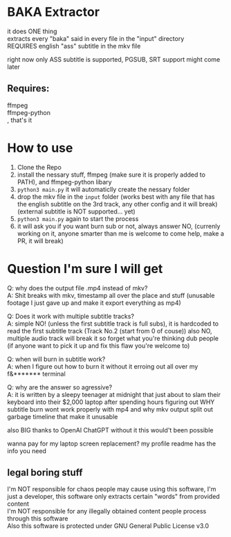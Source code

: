# BAKA Extractor
it does ONE thing  
extracts every "baka" said in every file in the "input" directory  
REQUIRES english "ass" subtitle in the mkv file  

right now only ASS subtitle is supported, PGSUB, SRT support might come later  

## Requires:
ffmpeg  
ffmpeg-python  
, that's it  

# How to use
1. Clone the Repo
2. install the nessary stuff, ffmpeg (make sure it is properly added to PATH), and ffmpeg-python libary
3. `python3 main.py` it will automaticlly create the nessary folder
4. drop the mkv file in the `input` folder (works best with any file that has the english subtitle on the 3rd track, any other config and it will break) (external subtitle is NOT supported... yet)
5. `python3 main.py` again to start the process
6. it will ask you if you want burn sub or not, always answer NO, (currenly working on it, anyone smarter than me is welcome to come help, make a PR, it will break)

# Question I'm sure I will get
Q: why does the output file .mp4 instead of mkv?  
A: Shit breaks with mkv, timestamp all over the place and stuff (unusable footage I just gave up and make it export everything as mp4)

Q: Does it work with multiple subtitle tracks?  
A: simple NO! (unless the first subtitle track is full subs), it is hardcoded to read the first subtitle track (Track No.2 (start from 0 of couse))
also NO, multiple audio track will break it so forget what you're thinking dub people
(if anyone want to pick it up and fix this flaw you're welcome to)

Q: when will burn in subtitle work?  
A: when I figure out how to burn it without it erroing out all over my f&******* terminal

Q: why are the answer so agressive?  
A: it is written by a sleepy teenager at midnight that just about to slam their keyboard into their $2,000 laptop after spending hours figuring out WHY subtitle burn wont work properly with mp4 and why mkv output split out garbage timeline that make it unusable

also BIG thanks to OpenAI ChatGPT without it this would't been possible

wanna pay for my laptop screen replacement? my profile readme has the info you need

## legal boring stuff
I'm NOT responsible for chaos people may cause using this software, I'm just a developer, this software only extracts certain "words" from provided content  
I'm NOT responsible for any illegally obtained content people process through this software  
Also this software is protected under GNU General Public License v3.0